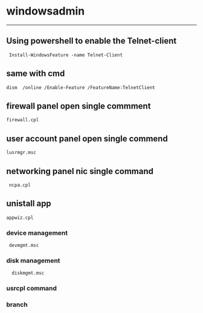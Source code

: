 
# windowsadmin

------------------------------------------
##  Using powershell to enable the Telnet-client
     Install-WindowsFeature -name Telnet-Client
     
 ## same with cmd
 
    dism  /online /Enable-Feature /FeatureName:TelnetClient
    
    
## firewall panel open single commment
    firewall.cpl
   
## user account panel open single commend
    lusrmgr.msc
    
    
## networking  panel nic single command
     ncpa.cpl
    
## unistall app
    appwiz.cpl
     
###  device  management 
     devmgmt.msc
     
###  disk management
      diskmgmt.msc
      
### usrcpl command 

### branch